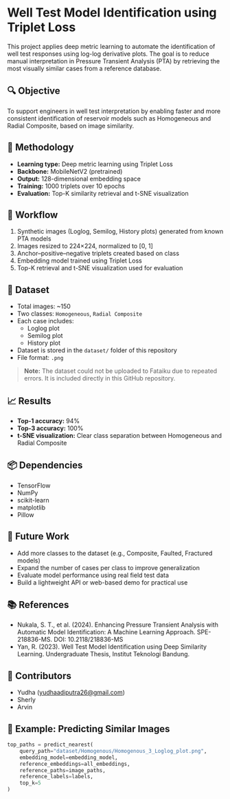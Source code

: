 # Well Test Model Identification using Triplet Loss

This project applies deep metric learning to automate the identification of well test responses using log-log derivative plots. The goal is to reduce manual interpretation in Pressure Transient Analysis (PTA) by retrieving the most visually similar cases from a reference database.

## 🔍 Objective

To support engineers in well test interpretation by enabling faster and more consistent identification of reservoir models such as Homogeneous and Radial Composite, based on image similarity.

## 🧠 Methodology

- **Learning type:** Deep metric learning using Triplet Loss
- **Backbone:** MobileNetV2 (pretrained)
- **Output:** 128-dimensional embedding space
- **Training:** 1000 triplets over 10 epochs
- **Evaluation:** Top-K similarity retrieval and t-SNE visualization

## 🧰 Workflow

1. Synthetic images (Loglog, Semilog, History plots) generated from known PTA models
2. Images resized to 224×224, normalized to [0, 1]
3. Anchor–positive–negative triplets created based on class
4. Embedding model trained using Triplet Loss
5. Top-K retrieval and t-SNE visualization used for evaluation

## 📂 Dataset

- Total images: ~150  
- Two classes: `Homogeneous`, `Radial Composite`  
- Each case includes:
  - Loglog plot  
  - Semilog plot  
  - History plot  
- Dataset is stored in the `dataset/` folder of this repository  
- File format: `.png`

> **Note:** The dataset could not be uploaded to Fataiku due to repeated errors. It is included directly in this GitHub repository.

## 📈 Results

- **Top-1 accuracy:** 94%  
- **Top-3 accuracy:** 100%  
- **t-SNE visualization:** Clear class separation between Homogeneous and Radial Composite

## 📦 Dependencies
- TensorFlow
- NumPy
- scikit-learn
- matplotlib
- Pillow

## 📌 Future Work
- Add more classes to the dataset (e.g., Composite, Faulted, Fractured models)
- Expand the number of cases per class to improve generalization
- Evaluate model performance using real field test data
- Build a lightweight API or web-based demo for practical use

## 📚 References

- Nukala, S. T., et al. (2024). Enhancing Pressure Transient Analysis with Automatic Model Identification: A Machine Learning Approach. SPE-218836-MS. DOI: 10.2118/218836-MS
- Yan, R. (2023). Well Test Model Identification using Deep Similarity Learning. Undergraduate Thesis, Institut Teknologi Bandung.

## 👥 Contributors
- Yudha (yudhaadiputra26@gmail.com)
- Sherly
- Arvin
  
## 🚀 Example: Predicting Similar Images

```python
top_paths = predict_nearest(
    query_path="dataset/Homogenous/Homogenous_3_Loglog_plot.png",
    embedding_model=embedding_model,
    reference_embeddings=all_embeddings,
    reference_paths=image_paths,
    reference_labels=labels,
    top_k=5
)
